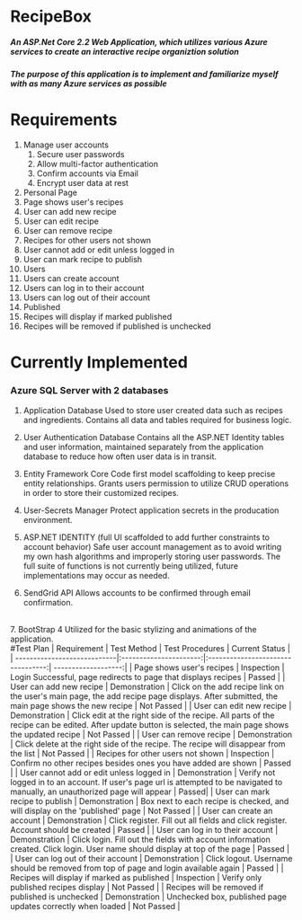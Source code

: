 # RecipeBox
##### An ASP.Net Core 2.2 Web Application, which utilizes various Azure services to create an interactive recipe organiztion solution

##### The purpose of this application is to implement and familiarize myself with as many Azure services as possible

# Requirements

1. Manage user accounts
   1. Secure user passwords
   2. Allow multi-factor authentication
   3. Confirm accounts via Email
   4. Encrypt user data at rest
2. Personal Page
  1. Page shows user's recipes
  2. User can add new recipe
  3. User can edit recipe
  4. User can remove recipe
  5. Recipes for other users not shown
  6. User cannot add or edit unless logged in
  7. User can mark recipe to publish
2. Users
  1. Users can create account
  2. Users can log in to their account
  3. Users can log out of their account
3. Published
  1. Recipes will display if marked published
  2. Recipes will be removed if published is unchecked
# Currently Implemented
### Azure SQL Server with 2 databases
1. Application Database
Used to store user created data such as recipes and ingredients. Contains all data and tables required for business logic.

2. User Authentication Database
Contains all the ASP.NET Identity tables and user information, maintained separately from the application database to reduce how often user data is in transit.

3. Entity Framework Core
Code first model scaffolding to keep precise entity relationships. Grants users permission to utilize CRUD operations in order to store their customized recipes.

4. User-Secrets Manager
Protect application secrets in the producation environment.

5. ASP.NET IDENTITY (full UI scaffolded to add further constraints to account behavior)
Safe user account management as to avoid writing my own hash algorithms and improperly storing user passwords. The full suite of functions is not currently being utilized, future implementations may occur as needed.

6. SendGrid API
Allows accounts to be confirmed through email confirmation.
<br/>
7. BootStrap 4
Utilized for the basic stylizing and animations of the application.
<br/>
#Test Plan
|     Requirement             |     Test Method        |         Test Procedures           |      Current Status |
| ----------------------------|:----------------------:|:---------------------------------:| -------------------:|
|  Page shows user's recipes  |     Inspection         | Login Successful, page redirects to page that displays recipes | Passed |
|  User can add new recipe  |     Demonstration         | Click on the add recipe link on the user's main page, the add recipe page displays. After submitted, the main page shows the new recipe | Not Passed |
|  User can edit new recipe |     Demonstration         |  Click edit at the right side of the recipe. All parts of the recipe can be edited. After update button is selected, the main page shows the updated recipe | Not Passed |
|  User can remove recipe   |     Demonstration         |   Click delete at the right side of the recipe. The recipe will disappear from the list | Not Passed |
| Recipes for other users not shown |  Inspection   | Confirm no other recipes besides ones you have added are shown | Passed | 
| User cannot add or edit unless logged in | Demonstration | Verify not logged in to an account. If user's page url is attempted to be navigated to manually, an unauthorized page will appear | Passed|
| User can mark recipe to publish  |  Demonstration  | Box next to each recipe is checked, and will display on the 'published' page |  Not Passed |
| User can create an account  | Demonstration | Click register. Fill out all fields and click register. Account should be created | Passed |
| User can log in to their account | Demonstration | Click login. Fill out the fields with account information created. Click login. User name should display at top of the page | Passed |
| User can log out of their account | Demonstration | Click logout. Username should be removed from top of page and login available again | Passed |
| Recipes will display if marked as published | Inspection | Verify only published recipes display | Not Passed |
| Recipes will be removed if published is unchecked | Demonstration | Unchecked box, published page updates correctly when loaded | Not Passed |

